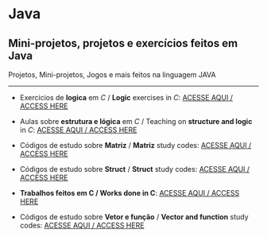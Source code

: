 # Java
## Mini-projetos, projetos e exercícios feitos em Java
 Projetos, Mini-projetos, Jogos e mais feitos na linguagem JAVA
***
+ Exercicios de **logica** em *C* / **Logic** exercises in *C*:      [ACESSE AQUI / ACCESS HERE](https://github.com/LeonardoReisAmorim/Programming-C/tree/master/atividades%20resolvidas)

+ Aulas sobre **estrutura e lógica** em *C* / Teaching on **structure and logic** in *C*:      [ACESSE AQUI / ACCESS HERE](https://github.com/LeonardoReisAmorim/Programming-C/tree/master/aulas%20programa%C3%A7%C3%A3o%20c) 

+ Códigos de estudo sobre **Matriz** / **Matriz** study codes:     [ACESSE AQUI / ACCESS HERE](https://github.com/LeonardoReisAmorim/Programming-C/tree/master/matriz) 

+ Códigos de estudo sobre **Struct** / **Struct** study codes:     [ACESSE AQUI / ACCESS HERE](https://github.com/LeonardoReisAmorim/Programming-C/tree/master/struct)  

+ **Trabalhos feitos em C / Works done in C**:       [ACESSE AQUI / ACCESS HERE](https://github.com/LeonardoReisAmorim/Programming-C/tree/master/trabalhos%20em%20c) 

+ Códigos de estudo sobre **Vetor e função** / **Vector and function** study codes:     [ACESSE AQUI / ACCESS HERE](https://github.com/LeonardoReisAmorim/Programming-C/tree/master/vetor%20e%20funcao)  
